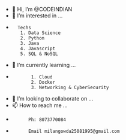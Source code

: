 - 👋 Hi, I’m @CODEINDIAN
- 👀 I’m interested in ...
-       Techs
         1. Data Science
         2. Python
         3. Java
         4. Javascript
         5. SQL & NoSQL
- 🌱 I’m currently learning ...
-            1. Cloud 
             2. Docker
             3. Networking & CyberSecurity
- 💞️ I’m looking to collaborate on ...
- 📫 How to reach me ... 
-           Ph: 8073770084
-           Email milangowda25081995@gmail.com

<!---
CODEINDIAN/CODEINDIAN is a ✨ special ✨ repository because its `README.md` (this file) appears on your GitHub profile.
You can click the Preview link to take a look at your changes.
--->
